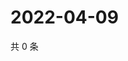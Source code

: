 # 2022-04-09

共 0 条

<!-- BEGIN WEIBO -->
<!-- 最后更新时间 Sat Apr 09 2022 04:21:30 GMT+0800 (China Standard Time) -->

<!-- END WEIBO -->
